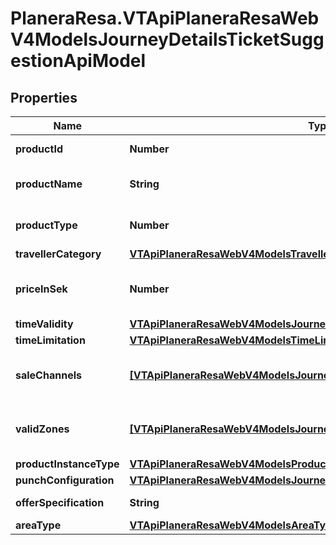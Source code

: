 # PlaneraResa.VTApiPlaneraResaWebV4ModelsJourneyDetailsTicketSuggestionApiModel

## Properties

Name | Type | Description | Notes
------------ | ------------- | ------------- | -------------
**productId** | **Number** | The product id. | [optional] 
**productName** | **String** | The product name. | [optional] 
**productType** | **Number** | The product type. | [optional] 
**travellerCategory** | [**VTApiPlaneraResaWebV4ModelsTravellerCategory**](VTApiPlaneraResaWebV4ModelsTravellerCategory.md) |  | [optional] 
**priceInSek** | **Number** | The product price in SEK. | [optional] 
**timeValidity** | [**VTApiPlaneraResaWebV4ModelsJourneyDetailsTimeValidityApiModel**](VTApiPlaneraResaWebV4ModelsJourneyDetailsTimeValidityApiModel.md) |  | [optional] 
**timeLimitation** | [**VTApiPlaneraResaWebV4ModelsTimeLimitation**](VTApiPlaneraResaWebV4ModelsTimeLimitation.md) |  | [optional] 
**saleChannels** | [**[VTApiPlaneraResaWebV4ModelsJourneyDetailsChannelApiModel]**](VTApiPlaneraResaWebV4ModelsJourneyDetailsChannelApiModel.md) | A list of the channels that sell the product. | [optional] 
**validZones** | [**[VTApiPlaneraResaWebV4ModelsJourneyDetailsZoneApiModel]**](VTApiPlaneraResaWebV4ModelsJourneyDetailsZoneApiModel.md) | A list of the valid zones for the ticket. | [optional] 
**productInstanceType** | [**VTApiPlaneraResaWebV4ModelsProductInstanceTypeApiModel**](VTApiPlaneraResaWebV4ModelsProductInstanceTypeApiModel.md) |  | [optional] 
**punchConfiguration** | [**VTApiPlaneraResaWebV4ModelsJourneyDetailsPunchConfigurationApiModel**](VTApiPlaneraResaWebV4ModelsJourneyDetailsPunchConfigurationApiModel.md) |  | [optional] 
**offerSpecification** | **String** | Used to get ticket offer. | [optional] 
**areaType** | [**VTApiPlaneraResaWebV4ModelsAreaType**](VTApiPlaneraResaWebV4ModelsAreaType.md) |  | [optional] 


